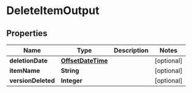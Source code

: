 

# DeleteItemOutput

## Properties

Name | Type | Description | Notes
------------ | ------------- | ------------- | -------------
**deletionDate** | [**OffsetDateTime**](OffsetDateTime.md) |  |  [optional]
**itemName** | **String** |  |  [optional]
**versionDeleted** | **Integer** |  |  [optional]



